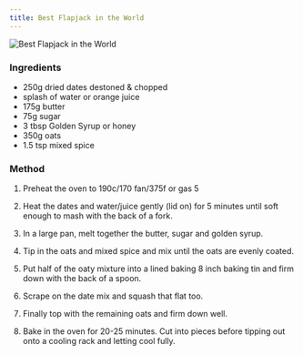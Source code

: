 ```yaml
---
title: Best Flapjack in the World
---
```


![Best Flapjack in the World](https://msb.me.uk/resources/best-flapjack-in-the-world.jpg)

### Ingredients

* 250g dried dates destoned & chopped
* splash of water or orange juice
* 175g butter
* 75g sugar
* 3 tbsp Golden Syrup or honey
* 350g oats
* 1.5 tsp mixed spice

### Method

1. Preheat the oven to 190c/170 fan/375f or gas 5

2. Heat the dates and water/juice gently (lid on) for 5 minutes
until soft enough to mash with the back of a fork.

3. In a large pan, melt together the butter, sugar and golden syrup.

4. Tip in the oats and mixed spice and mix until the oats are evenly coated.

5. Put half of the oaty mixture into a lined baking 8 inch baking tin
and firm down with the back of a spoon.

6. Scrape on the date mix and squash that flat too.

7. Finally top with the remaining oats and firm down well.

8. Bake in the oven for 20-25 minutes.
Cut into pieces before tipping out onto a cooling rack and letting cool fully.

